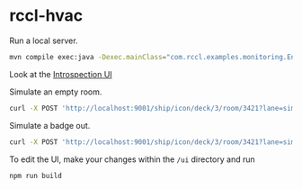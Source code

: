 # rccl-hvac

Run a local server.

```bash
mvn compile exec:java -Dexec.mainClass="com.rccl.examples.monitoring.EntryPoint"
```

Look at the [Introspection UI](https://continuum.swim.inc/introspect/?host=warp://localhost:9001)

Simulate an empty room.

```bash
curl -X POST 'http://localhost:9001/ship/icon/deck/3/room/3421?lane=simulate&action=leaveroom'
```

Simulate a badge out.
```bash
curl -X POST 'http://localhost:9001/ship/icon/deck/3/room/3421?lane=simulate&action=badgeOut'
```


To edit the UI, make your changes within the `/ui` directory and run

```bash
npm run build
```
